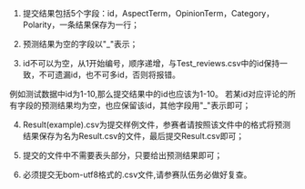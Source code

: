 1. 提交结果包括5个字段：id，AspectTerm，OpinionTerm，Category，Polarity，一条结果保存为一行；



2. 预测结果为空的字段以"_"表示；



3. id不可以为空，从1开始编号，顺序递增，与Test_reviews.csv中的id保持一致，不可遗漏id，也不可多id，否则将报错。

例如测试数据中id为1-10,那么提交结果中的id也应该为1-10。
若某id对应评论的所有字段的预测结果均为空，也应保留该id，其他字段用"_"表示即可；


4. Result(example).csv为提交样例文件，参赛者请按照该文件中的格式将预测结果保存为名为Result.csv的文件，最后提交Result.csv即可；

5. 提交的文件中不需要表头部分，只要给出预测结果即可；



6. 必须提交无bom-utf8格式的.csv文件,请参赛队伍务必做好复查。
